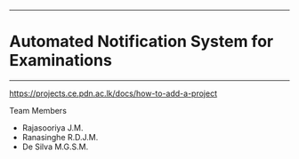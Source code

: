 ___
# Automated Notification System for Examinations
___

https://projects.ce.pdn.ac.lk/docs/how-to-add-a-project

Team Members
* Rajasooriya J.M.
* Ranasinghe R.D.J.M.
* De Silva M.G.S.M.
